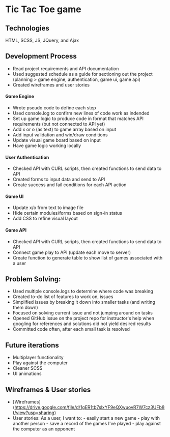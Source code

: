 # Tic Tac Toe game

## Technologies
HTML, SCSS, JS, JQuery, and Ajax

## Development Process
- Read project requirements and API documentation
- Used suggested schedule as a guide for sectioning out the project (planning > game engine, authentication, game ui, game api)
- Created wireframes and user stories

#### Game Engine
- Wrote pseudo code to define each step
- Used console.log to confirm new lines of code work as indended
- Set up game logic to produce code in format that matches API requirements (but not connected to API yet)
- Add x or o (as text) to game array based on input
- Add input validation and win/draw conditions
- Update visual game board based on input
- Have game logic working locally

#### User Authentication
- Checked API with CURL scripts, then created functions to send data to API
- Created forms to input data and send to API
- Create success and fail conditions for each API action

#### Game UI
- Update x/o from text to image file
- Hide certain modules/forms based on sign-in status
- Add CSS to refine visual layout

#### Game API
- Checked API with CURL scripts, then created functions to send data to API
- Connect game play to API (update each move to server)
- Create function to generate table to show list of games associated with a user

## Problem Solving:
- Used multiple console.logs to determine where code was breaking
- Created to-do list of features to work on, issues
- Simplified issues by breaking it down into smaller tasks (and writing them down)
- Focused on solving current issue and not jumping around on tasks
- Opened GitHub issue on the project repo for instructor's help when googling for references and solutions did not yield desired results
- Committed code often, after each small task is resolved

## Future iterations
- Multiplayer functionality
- Play against the computer
- Cleaner SCSS
- UI animations

## Wireframes & User stories
- [Wireframes] (https://drive.google.com/file/d/1gER1tb7slxYF9eQXwuovR7W7cz3UFb8t/view?usp=sharing)
- User stories:
As a user, I want to:
      - easily start a new game
      - play with another person
      - save a record of the games I've played
      - play against the computer as an opponent
